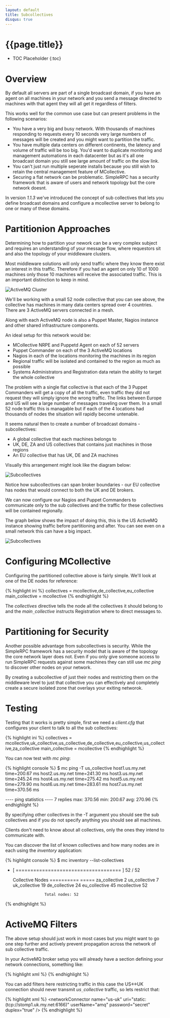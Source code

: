 ```yaml
---
layout: default
title: Subcollectives
disqus: true
---
```

[ActiveMQClustering]: /mcollective/reference/integration/activemq_clusters.html
[MessageFlow]: messageflow.html

# {{page.title}}

 * TOC Placeholder
 {:toc}

# Overview

By default all servers are part of a single broadcast domain, if you have an
agent on all machines in your network and you send a message directed to
machines with that agent they will all get it regardless of filters.

This works well for the common use case but can present problems in the
following scenarios:

 * You have a very big and busy network.  With thousands of machines responding
   to requests every 10 seconds very large numbers of messages will be created
   and you might want to partition the traffic.
 * You have multiple data centers on different continents, the latency and
   volume of traffic will be too big.  You'd want to duplicate monitoring and
   management automations in each datacenter but as it's all one broadcast
   domain you still see large amount of traffic on the slow link.
 * You can't just run multiple seperate installs because you still wish to
   retain the central management feature of MCollective.
 * Securing a flat network can be problematic.  SimpleRPC has a security
   framework that is aware of users and network topology but the core network
   doesnt.

In version _1.1.3_ we've introduced the concept of sub collectives that lets you
define broadcast domains and configure a mcollective server to belong to one or
many of these domains.

# Partitionion Approaches

Determining how to partition your nework can be a very complex subject and
requires an understanding of your message flow, where requestors sit and also
the topology of your middleware clusters.

Most middleware solutions will only send traffic where they know there exist an
interest in this traffic.  Therefore if you had an agent on only 10 of 1000
machines only those 10 machines will receive the associated traffic.  This is an
important distinction to keep in mind.

![ActiveMQ Cluster](../../images/subcollectives-multiple-middleware.png)

We'll be working with a small 52 node collective that you can see above, the
collective has machines in many data centers spread over 4 countries.  There are
3 ActiveMQ servers connected in a mesh.

Along with each ActiveMQ node is also a Puppet Master, Nagios instance and other
shared infrastructure components.

An ideal setup for this network would be:

 * MCollective NRPE and Puppetd Agent on each of 52 servers
 * Puppet Commander on each of the 3 ActiveMQ locations
 * Nagios in each of the locations monitoring the machines in its region
 * Regional traffic will be isolated and contained to the region as much as
   possible
 * Systems Administrators and Registration data retain the ability to target the
   whole collective

The problem with a single flat collective is that each of the 3 Puppet
Commanders will get a copy of all the traffic, even traffic they did not request
they will simply ignore the wrong traffic.  The links between Europe and US will
see a large number of messages traveling over them.  In a small 52 node traffic
this is managable but if each of the 4 locations had thousands of nodes the
situation will rapidly become untenable.

It seems natural then to create a number of broadcast domains - subcollectives:

 * A global collective that each machines belongs to
 * UK, DE, ZA and US collectives that contains just machines in those regions
 * An EU collective that has UK, DE and ZA machines

Visually this arrangement might look like the diagram below:

![Subcollectives](../../images/subcollectives-collectives.png)

Notice how subcollectives can span broker boundaries - our EU collective has nodes
that would connect to both the UK and DE brokers.

We can now configure our Nagios and Puppet Commanders to communicate only to the
sub collectives and the traffic for these collectives will be contained
regionally.

The graph below shows the impact of doing this, this is the US ActiveMQ instance
showing traffic before partitioning and after.  You can see even on a small
network this can have a big impact.

![Subcollectives](../../images/subcollectives-impact.png)

# Configuring MCollective

Configuring the partitioned collective above is fairly simple.  We'll look at
one of the DE nodes for reference:

{% highlight ini %}
collectives = mcollective,de_collective,eu_collective
main_collective = mcollective
{% endhighlight %}

The _collectives_ directive tells the node all the collectives it should belong
to and the _main`_`collective_ instructs Registration where to direct messages
to.

# Partitioning for Security

Another possible advantage from subcollectives is security.  While the SimpleRPC
framework has a security model that is aware of the topology the core network
layer does not.  Even if you only give someone access to run SimpleRPC requests
against some machines they can still use _mc ping_ to discover other nodes on
your network.

By creating a subcollective of just their nodes and restricting them on the
middleware level to just that collective you can effectively and completely
create a secure isolated zone that overlays your exiting networok.

# Testing

Testing that it works is pretty simple, first we need a _client.cfg_ that
configures your client to talk to all the sub collectives:

{% highlight ini %}
collectives = mcollective,uk_collective,us_collective,de_collective,eu_collective,us_collective,za_collective
main_collective = mcollective
{% endhighlight %}

You can now test with _mc ping_:

{% highlight console %}
$ mc ping -T us_collective
host1.us.my.net         time=200.67 ms
host2.us.my.net         time=241.30 ms
host3.us.my.net         time=245.24 ms
host4.us.my.net         time=275.42 ms
host5.us.my.net         time=279.90 ms
host6.us.my.net         time=283.61 ms
host7.us.my.net         time=370.56 ms


---- ping statistics ----
7 replies max: 370.56 min: 200.67 avg: 270.96
{% endhighlight %}

By specifying other collectives in the -T argument you should see the sub
collectives and if you do not specify anything you should see all machines.

Clients don't need to know about all collectives, only the ones they intend
to communicate with.

You can discover the list of known collectives and how many nodes are in each
using the _inventory_ application:

{% highlight console %}
$ mc inventory --list-collectives

 * [ ==================================== ] 52 / 52

   Collective                     Nodes
   ==========                     =====
   za_collective                  2
   us_collective                  7
   uk_collective                  19
   de_collective                  24
   eu_collective                  45
   mcollective                    52

                     Total nodes: 52

{% endhighlight %}

# ActiveMQ Filters

The above setup should just work in most cases but you might want to go one step
further and actively prevent propagation across the network of sub collective
traffic.

In your ActiveMQ broker setup you will already have a section defining your
network connections, something like:

{% highlight xml %}
<networkConnectors>
  <networkConnector
     name="us-uk"
     uri="static:(tcp://stomp1.uk.my.net:6166)"
     userName="amq"
     password="secret"
     duplex="true" />
</networkConnectors>
{% endhighlight %}

You can add filters here restricting traffic in this case the US<->UK connection
should never transmit _us`_`collective_ traffic, so lets restrict that:

{% highlight xml %}
<networkConnectors>
  <networkConnector
     <excludedDestinations>
       <topic physicalName="us_collective.>" />
       <topic physicalName="uk_collective.>" />
       <topic physicalName="de_collective.>" />
       <topic physicalName="za_collective.>" />
       <topic physicalName="eu_collective.>" />
     </excludedDestinations>
     name="us-uk"
     uri="static:(tcp://stomp1.uk.my.net:6166)"
     userName="amq"
     password="secret"
     duplex="true" />
</networkConnectors>
{% endhighlight %}
